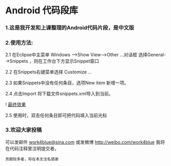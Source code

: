 Android 代码段库
================

### 1.这是我开发和上课整理的Android代码片段，是中文版


### 2.使用方法:

   2.1 在Eclipse中主菜单 Windows -->Show View-->Other ...对话框
    选择General-->Snippets ，则在工作台下方显示Snippet窗口
    
   2.2 在Snippets右键菜单选择 Customize ...

   2.3 如果Snippets中没有任何条目，选项New item 新增一项。
   
   2.4 点击Import 将下载文件snippets.xml导入到当前。
   
   ! [最终效果](http://ww3.sinaimg.cn/bmiddle/9e2e5d14jw1e6l68yrra0j20l8071wff.jpg "snippets")
   
      
   
   2.5 使用时，双击任何条目即可把代码填入当前光标
   
   
   
### 3.欢迎大家投稿
   可以发邮件 work4blue@sina.com 或发微博  http://weibo.com/work4blue 
    我将在代码注释里注明提交者。 
    
    贡献较多者，将在本文注名感谢
   
   

